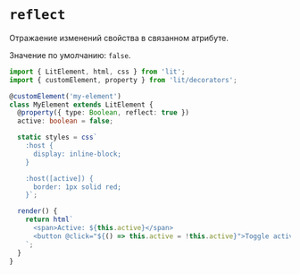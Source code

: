 # `reflect`

Отражаение изменений свойства в связанном атрибуте.

Значение по умолчанию: `false`.

```ts {1-99} {maxHeight:'340px'}
import { LitElement, html, css } from 'lit';
import { customElement, property } from 'lit/decorators';

@customElement('my-element')
class MyElement extends LitElement {
  @property({ type: Boolean, reflect: true })
  active: boolean = false;

  static styles = css`
    :host {
      display: inline-block;
    }

    :host([active]) {
      border: 1px solid red;
    }`;

  render() {
    return html`
      <span>Active: ${this.active}</span>
      <button @click="${() => this.active = !this.active}">Toggle active</button>
    `;
  }
}
```
